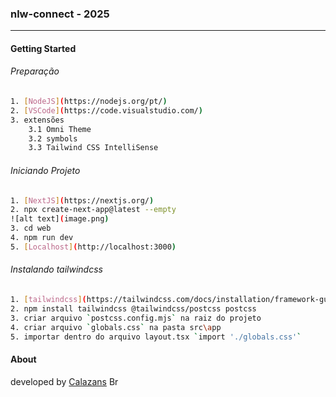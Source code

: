### nlw-connect - 2025

---

#### Getting Started

######  Preparação
```sh
1. [NodeJS](https://nodejs.org/pt/) 
2. [VSCode](https://code.visualstudio.com/) 
3. extensões
    3.1 Omni Theme
    3.2 symbols
    3.3 Tailwind CSS IntelliSense
```

######  Iniciando Projeto
```sh
1. [NextJS](https://nextjs.org/) 
2. npx create-next-app@latest --empty
![alt text](image.png)
3. cd web
4. npm run dev
5. [Localhost](http://localhost:3000)
```
######  Instalando tailwindcss
```sh
1. [tailwindcss](https://tailwindcss.com/docs/installation/framework-guides/nextjs) 
2. npm install tailwindcss @tailwindcss/postcss postcss
3. criar arquivo `postcss.config.mjs` na raiz do projeto
4. criar arquivo `globals.css` na pasta src\app
5. importar dentro do arquivo layout.tsx `import './globals.css'`
```

#### About

developed by [Calazans](https://rcalazansn.azurewebsites.net) <img alt="Brasil" src="https://user-images.githubusercontent.com/5068797/161345649-c7184fdc-2bc3-42a9-8fb6-6ffee9c8f9c2.png" width="20" height="14" /> 


